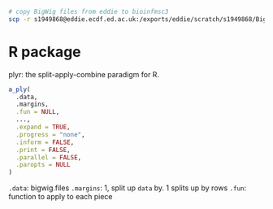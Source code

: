 ```bash
# copy BigWig files from eddie to bioinfmsc3
scp -r s1949868@eddie.ecdf.ed.ac.uk:/exports/eddie/scratch/s1949868/BigWig/ESCA_bigWigs ./
```
# R package
plyr: the split-apply-combine paradigm for R.
```r
a_ply(
  .data,
  .margins,
  .fun = NULL,
  ...,
  .expand = TRUE,
  .progress = "none",
  .inform = FALSE,
  .print = FALSE,
  .parallel = FALSE,
  .paropts = NULL
)
```
`.data`: bigwig.files
`.margins`: 1, split up `data` by. 1 splits up by rows
`.fun`: function to apply to each piece
<!--stackedit_data:
eyJoaXN0b3J5IjpbMjgyNjE0ODAzLC0xNTUyODQ4NTE3XX0=
-->